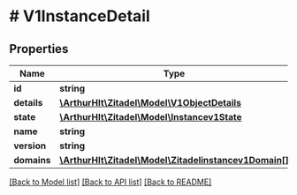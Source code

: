 # # V1InstanceDetail

## Properties

Name | Type | Description | Notes
------------ | ------------- | ------------- | -------------
**id** | **string** |  | [optional]
**details** | [**\ArthurHlt\Zitadel\Model\V1ObjectDetails**](V1ObjectDetails.md) |  | [optional]
**state** | [**\ArthurHlt\Zitadel\Model\Instancev1State**](Instancev1State.md) |  | [optional]
**name** | **string** |  | [optional]
**version** | **string** |  | [optional]
**domains** | [**\ArthurHlt\Zitadel\Model\Zitadelinstancev1Domain[]**](Zitadelinstancev1Domain.md) |  | [optional]

[[Back to Model list]](../../README.md#models) [[Back to API list]](../../README.md#endpoints) [[Back to README]](../../README.md)
